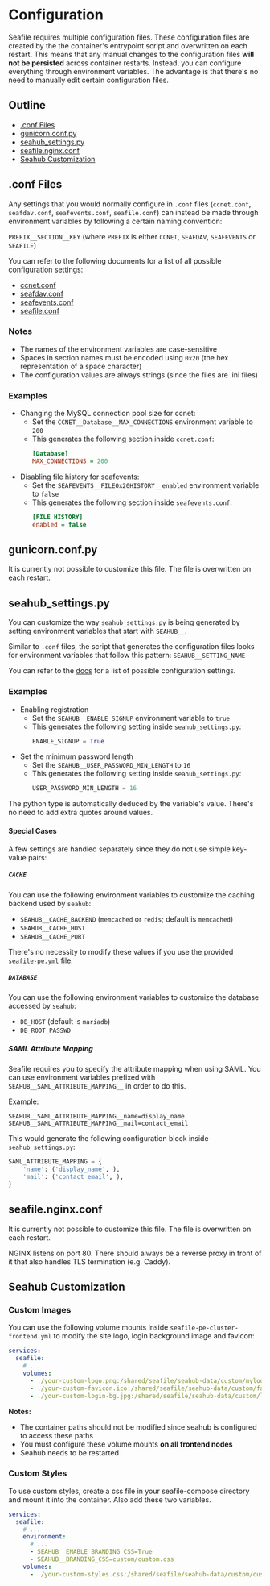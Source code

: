 # Configuration

Seafile requires multiple configuration files. These configuration files are created by the the container's entrypoint script and overwritten on each restart.
This means that any manual changes to the configuration files **will not be persisted** across container restarts.
Instead, you can configure everything through environment variables. The advantage is that there's no need to manually edit certain configuration files.

## Outline
- [.conf Files](#conf-files)
- [gunicorn.conf.py](#gunicornconfpy)
- [seahub_settings.py](#seahub_settingspy)
- [seafile.nginx.conf](#seafilenginxconf)
- [Seahub Customization](#seahub-customization)

## .conf Files

Any settings that you would normally configure in `.conf` files (`ccnet.conf`, `seafdav.conf`, `seafevents.conf`, `seafile.conf`) can instead be made
through environment variables by following a certain naming convention:

`PREFIX__SECTION__KEY` (where `PREFIX` is either `CCNET`, `SEAFDAV`, `SEAFEVENTS` or `SEAFILE`)

You can refer to the following documents for a list of all possible configuration settings:
- [ccnet.conf](https://manual.seafile.com/config/ccnet-conf/)
- [seafdav.conf](https://manual.seafile.com/extension/webdav/)
- [seafevents.conf](https://manual.seafile.com/config/seafevents-conf/)
- [seafile.conf](https://manual.seafile.com/config/seafile-conf/)

### Notes
- The names of the environment variables are case-sensitive
- Spaces in section names must be encoded using `0x20` (the hex representation of a space character)
- The configuration values are always strings (since the files are .ini files)

### Examples

- Changing the MySQL connection pool size for ccnet:
    - Set the `CCNET__Database__MAX_CONNECTIONS` environment variable to `200`
    - This generates the following section inside `ccnet.conf`:
      ```ini
      [Database]
      MAX_CONNECTIONS = 200
      ```
- Disabling file history for seafevents:
    - Set the `SEAFEVENTS__FILE0x20HISTORY__enabled` environment variable to `false`
    - This generates the following section inside `seafevents.conf`:
      ```ini
      [FILE HISTORY]
      enabled = false
      ```

## gunicorn.conf.py
It is currently not possible to customize this file. The file is overwritten on each restart.

## seahub_settings.py
You can customize the way `seahub_settings.py` is being generated by setting environment variables that start with `SEAHUB__`.

Similar to `.conf` files, the script that generates the configuration files looks for environment variables that follow this pattern: `SEAHUB__SETTING_NAME`

You can refer to the [docs](https://manual.seafile.com/config/seahub_settings_py/) for a list of possible configuration settings.

### Examples

- Enabling registration
    - Set the `SEAHUB__ENABLE_SIGNUP` environment variable to `true`
    - This generates the following setting inside `seahub_settings.py`:
      ```python
      ENABLE_SIGNUP = True
      ```
- Set the minimum password length
    - Set the `SEAHUB__USER_PASSWORD_MIN_LENGTH` to `16`
    - This generates the following setting inside `seahub_settings.py`:
      ```python
      USER_PASSWORD_MIN_LENGTH = 16
      ```

The python type is automatically deduced by the variable's value. There's no need to add extra quotes around values.

#### Special Cases

A few settings are handled separately since they do not use simple key-value pairs:

##### `CACHE`
You can use the following environment variables to customize the caching backend used by `seahub`:
- `SEAHUB__CACHE_BACKEND` (`memcached` or `redis`; default is `memcached`)
- `SEAHUB__CACHE_HOST`
- `SEAHUB__CACHE_PORT`

There's no necessity to modify these values if you use the provided [`seafile-pe.yml`](./compose/seafile-pe.yml) file.

##### `DATABASE`
You can use the following environment variables to customize the database accessed by `seahub`:
- `DB_HOST` (default is `mariadb`)
- `DB_ROOT_PASSWD`

##### SAML Attribute Mapping

Seafile requires you to specify the attribute mapping when using SAML.
You can use environment variables prefixed with `SEAHUB__SAML_ATTRIBUTE_MAPPING__` in order to do this.

Example:

```
SEAHUB__SAML_ATTRIBUTE_MAPPING__name=display_name
SEAHUB__SAML_ATTRIBUTE_MAPPING__mail=contact_email
```

This would generate the following configuration block inside `seahub_settings.py`:

```python
SAML_ATTRIBUTE_MAPPING = {
    'name': ('display_name', ),
    'mail': ('contact_email', ),
}
```

## seafile.nginx.conf
It is currently not possible to customize this file. The file is overwritten on each restart.

NGINX listens on port 80. There should always be a reverse proxy in front of it that also handles TLS termination (e.g. Caddy).

## Seahub Customization

### Custom Images

You can use the following volume mounts inside `seafile-pe-cluster-frontend.yml` to modify the site logo, login background image and favicon:

```yml
services:
  seafile:
    # ...
    volumes:
      - ./your-custom-logo.png:/shared/seafile/seahub-data/custom/mylogo.png:ro
      - ./your-custom-favicon.ico:/shared/seafile/seahub-data/custom/favicon.ico:ro
      - ./your-custom-login-bg.jpg:/shared/seafile/seahub-data/custom/login-bg.jpg:ro
```

**Notes:**
- The container paths should not be modified since seahub is configured to access these paths
- You must configure these volume mounts **on all frontend nodes**
- Seahub needs to be restarted

### Custom Styles

To use custom styles, create a css file in your seafile-compose directory and mount it into the container. Also add these two variables.

```yml
services:
  seafile:
    # ...
    environment:
      # ...
      - SEAHUB__ENABLE_BRANDING_CSS=True
      - SEAHUB__BRANDING_CSS=custom/custom.css
    volumes:
      - ./your-custom-styles.css:/shared/seafile/seahub-data/custom/custom.css:ro
```
